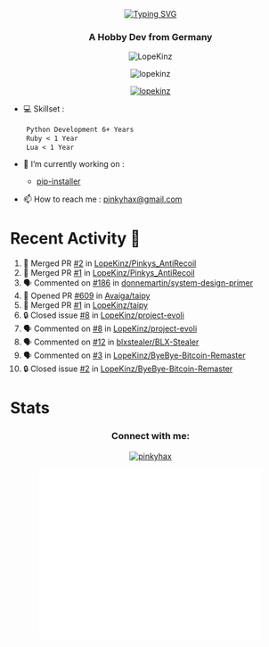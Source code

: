 <div align=center>
<a href="https://git.io/typing-svg"><img src="https://readme-typing-svg.herokuapp.com?font=Fira+Code&pause=1000&center=true&multiline=true&width=435&height=55&lines=Lopekinz;Advanced+Python+Developer" alt="Typing SVG" /></a>
</div>
<h3 align="center">A Hobby Dev from Germany</h3>

<p align="center"> <img src="https://img.shields.io/github/followers/LopeKinz?label=Follow&style=social)](https://github.com/LopeKinz" alt="LopeKinz" /> </p>
<p align="center"> <img src="https://komarev.com/ghpvc/?username=lopekinz&label=Profile%20views&color=0e75b6&style=flat" alt="lopekinz" /> </p>

<p align="center"> <a href="https://github.com/ryo-ma/github-profile-trophy"><img src="https://github-profile-trophy.vercel.app/?username=lopekinz&theme=onedark" alt="lopekinz" /></a> </p>

- 💻 Skillset :
```
    Python Development 6+ Years
    Ruby < 1 Year
    Lua < 1 Year
```
- 🔭 I’m currently working on :
     * [pip-installer](https://www.github.com/LopeKinz/pip-installer)

- 📫 How to reach me : [pinkyhax@gmail.com](mailto:pinkyhax@gmail.com)

# Recent Activity 🎉
<!--START_SECTION:activity-->
1. 🎉 Merged PR [#2](https://github.com/LopeKinz/Pinkys_AntiRecoil/pull/2) in [LopeKinz/Pinkys_AntiRecoil](https://github.com/LopeKinz/Pinkys_AntiRecoil)
2. 🎉 Merged PR [#1](https://github.com/LopeKinz/Pinkys_AntiRecoil/pull/1) in [LopeKinz/Pinkys_AntiRecoil](https://github.com/LopeKinz/Pinkys_AntiRecoil)
3. 🗣 Commented on [#186](https://github.com/donnemartin/system-design-primer/issues/186#issuecomment-1875042816) in [donnemartin/system-design-primer](https://github.com/donnemartin/system-design-primer)
4. 💪 Opened PR [#609](https://github.com/Avaiga/taipy/pull/609) in [Avaiga/taipy](https://github.com/Avaiga/taipy)
5. 🎉 Merged PR [#1](https://github.com/LopeKinz/taipy/pull/1) in [LopeKinz/taipy](https://github.com/LopeKinz/taipy)
6. 🔒 Closed issue [#8](https://github.com/LopeKinz/project-evoli/issues/8) in [LopeKinz/project-evoli](https://github.com/LopeKinz/project-evoli)
7. 🗣 Commented on [#8](https://github.com/LopeKinz/project-evoli/issues/8#issuecomment-1643718275) in [LopeKinz/project-evoli](https://github.com/LopeKinz/project-evoli)
8. 🗣 Commented on [#12](https://github.com/blxstealer/BLX-Stealer/issues/12#issuecomment-1635278859) in [blxstealer/BLX-Stealer](https://github.com/blxstealer/BLX-Stealer)
9. 🗣 Commented on [#3](https://github.com/LopeKinz/ByeBye-Bitcoin-Remaster/issues/3#issuecomment-1634801511) in [LopeKinz/ByeBye-Bitcoin-Remaster](https://github.com/LopeKinz/ByeBye-Bitcoin-Remaster)
10. 🔒 Closed issue [#2](https://github.com/LopeKinz/ByeBye-Bitcoin-Remaster/issues/2) in [LopeKinz/ByeBye-Bitcoin-Remaster](https://github.com/LopeKinz/ByeBye-Bitcoin-Remaster)
<!--END_SECTION:activity-->


# Stats
<h3 align="center">Connect with me:</h3>
<p align="center">
<a href="https://instagram.com/pinkyhax" target="blank"><img align="center" src="https://raw.githubusercontent.com/rahuldkjain/github-profile-readme-generator/master/src/images/icons/Social/instagram.svg" alt="pinkyhax" height="30" width="40" /></a>
</p>

<p align=center>
  <img align="center" src="/github-metrics.svg" alt="Metrics" width="400">
</p>


